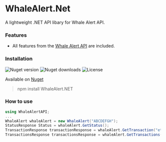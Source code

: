 # WhaleAlert.Net
A lightweight .NET API libary for Whale Alert API. 


### Features

- All features from the [Whale Alert API](https://docs.whale-alert.io/) are included. 



### Installation
![Nuget version](https://img.shields.io/nuget/v/whalealert.net.svg)  ![Nuget downloads](https://img.shields.io/nuget/dt/whalealert.net.svg) ![License](https://img.shields.io/github/license/lemix028/whalealert.net)

Available on [Nuget](https://www.nuget.org/packages/WhaleAlert.NET/)
> npm install WhaleAlert.NET



### How to use

```csharp
using WhaleAlertAPI;
...
WhaleAlert whaleAlert = new WhaleAlert("ABCDEFGH");
StatusResponse Status = whaleAlert.GetStatus();
TransactionResponse transactionResponse = whaleAlert.GetTransaction("ethereum", "0015286d8642f0e0553b7fefa1c168787ae71173cbf82ec2f2a1b2e0ffee72b2");
TransactionsResponse transactionsResponse = whaleAlert.GetTransactions(1550237797);

 ```

